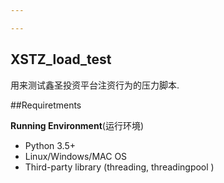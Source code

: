 ```yaml
---

---
```




## XSTZ_load_test

用来测试鑫圣投资平台注资行为的压力脚本.



##Requiretments

**Running Environment**(运行环境)

*  Python 3.5+ 
*  Linux/Windows/MAC OS
*  Third-party library (threading, threadingpool )

 



